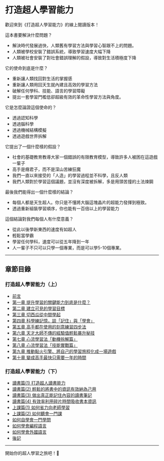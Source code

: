 # 打造超人學習能力

歡迎來到《打造超人學習能力》的線上閱讀版本！

這本書要解決什麼問題？     
- 解決時代發展過快，人類舊有學習方法與學習心智跟不上的問題。    
- 人類被學校安裝了錯誤系統，導致學習速度大幅下降  
- 人類被社會安裝了對社會錯誤理解的假設，導致對生活積極度下降  

它的使命到底是什麼？  
- 重新讓人類找回對生活的掌握感  
- 重新讓人類用回天生就內建且高效的學習方法  
- 破解任何學科、技能、語言的學習障礙  
- 提出一套學習門檻低卻超級有效的革命性學習方法與角度。  

它是怎麼論證這個使命的？  
- 透過認知科學  
- 透過腦科學  
- 透過機械結構模擬  
- 透過遊戲世界拆解  

它提出了一個什麼樣的假設？  
- 社會的基礎教育教導大家一個錯誤的有限教育模型，導致許多人被困在這遊戲一輩子  
- 高手是癮君子，而不是深山苦練狂魔  
- 我們一直以來接受的「人造」的學習過程並不科學，且反人類  
- 我們人類對於學習這個議題，並沒有深度被拆解，多是用頭苦撞的土法煉鋼  

最後我們能得出一個什麼樣的結論？  
- 每個人都是天生超人。你只是不懂將大腦這塊晶片的超能力發揮到極致。  
- 透過重新組裝學習順序，你也能有一百倍以上的學習能力  

這個結論對我們每個人有什麼意義？  
- 從此以後學新東西的速度有如超人  
- 輕鬆當學霸  
- 學習任何學科，速度可以從五年降到一年  
- 人一輩子不只可以只學一個專業，而是可以學5-10個專業。

---

## 章節目錄

### 打造超人學習能力（上）

* [前言](00.md)
* [第一章 提升學習的關鍵能力到底是什麼？](01.md)
* [第二章 建立可見的學習目標](02.md)
* [第三章 切西瓜從中間學起](03.md)
* [第四章 科學練記憶，談「記住」與「學會」](04.md)
* [第五章 高手都在使用的刻意練習四步法](05.md)
* [第六章 天才大師不傳的經驗值輕鬆暴升秘技](06.md)
* [第七章 心流學習法「動機拆解篇」](07.md)
* [第八章 心流學習法「技能實戰篇」](08.md)
* [第九章 推動點火引擎、將自己的學習旅程化成一場遊戲](09.md)
* [第十章 變成高手最快只需要一年的時間](10.md)

### 打造超人學習能力（下）

* [讀書篇(1) 打造超人讀書能力](11.md)
* [讀書篇(2) 輕鬆的將書中的資訊有效納為己用](12.md)
* [讀書篇(3) 做出真正能記住內容的讀書筆記](13.md)
* [讀書篇(4) 有效率利用碎片時間吸收書本資訊](14.md)
* [上課篇(1) 如何省力向老師學習](15.md)
* [上課篇(2) 如何聽會一門課](16.md)
* [如何自學會一門學問](17.md)
* [如何學會編程語言](18.md)
* [如何學會外國語言](19.md)
* [後記](20.md)

---

開始你的超人學習之旅吧！🚀
